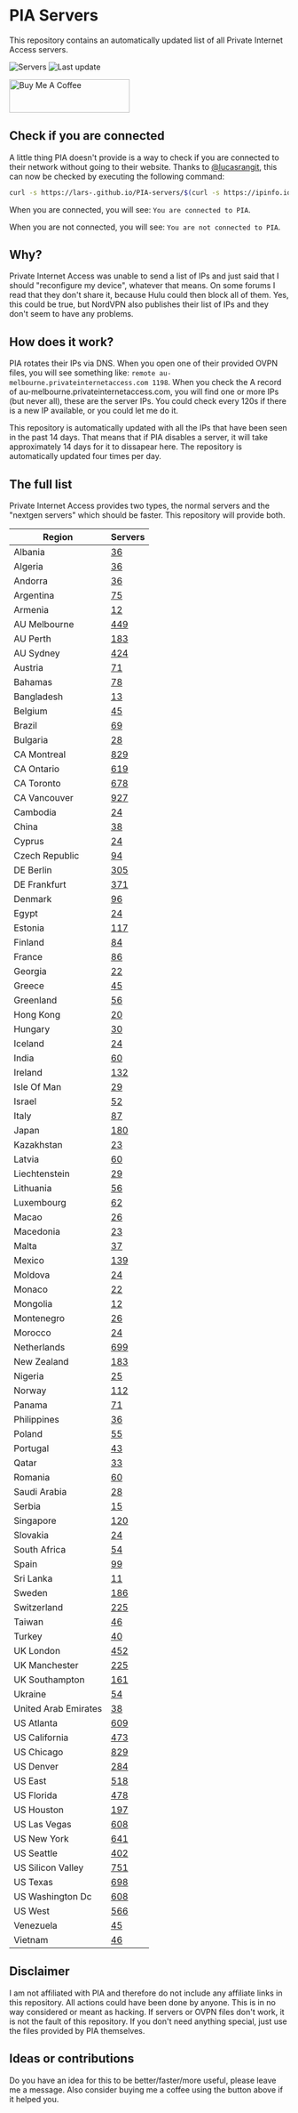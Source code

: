 # PIA Servers
This repository contains an automatically updated list of all Private Internet Access servers.

![Servers](https://img.shields.io/badge/servers-18019-brightgreen) ![Last update](https://img.shields.io/badge/last%20update-2023--06--11%2017%3A00%20CET-brightgreen)

<a href="https://www.buymeacoffee.com/Lars-" target="_blank"><img src="https://cdn.buymeacoffee.com/buttons/v2/default-orange.png" alt="Buy Me A Coffee" height="60" style="height: 60px !important;width: 217px !important;" ></a>

## Check if you are connected
A little thing PIA doesn't provide is a way to check if you are connected to their network without going to their website.
Thanks to [@lucasrangit](https://github.com/lucasrangit), this can now be checked by executing the following command:
```bash
curl -s https://lars-.github.io/PIA-servers/$(curl -s https://ipinfo.io/ip)
```

When you are connected, you will see: `You are connected to PIA`.

When you are not connected, you will see: `You are not connected to PIA`.

## Why?
Private Internet Access was unable to send a list of IPs and just said that I should "reconfigure my device", whatever that means.
On some forums I read that they don't share it, because Hulu could then block all of them. Yes, this could be true, but NordVPN also publishes their list of IPs and they don't seem to have any problems.

## How does it work?
PIA rotates their IPs via DNS. When you open one of their provided OVPN files, you will see something like:
`remote au-melbourne.privateinternetaccess.com 1198`. When you check the A record of au-melbourne.privateinternetaccess.com, you will find one or more IPs (but never all), these are the server IPs.
You could check every 120s if there is a new IP available, or you could let me do it.

This repository is automatically updated with all the IPs that have been seen in the past 14 days. That means that if PIA disables a server, it will take approximately 14 days for it to dissapear here.
The repository is automatically updated four times per day.

## The full list
Private Internet Access provides two types, the normal servers and the "nextgen servers" which should be faster. This repository will provide both.

Region | Servers
------ |--------
Albania | [36](https://github.com/Lars-/PIA-servers/tree/master/regions/Albania)
Algeria | [36](https://github.com/Lars-/PIA-servers/tree/master/regions/Algeria)
Andorra | [36](https://github.com/Lars-/PIA-servers/tree/master/regions/Andorra)
Argentina | [75](https://github.com/Lars-/PIA-servers/tree/master/regions/Argentina)
Armenia | [12](https://github.com/Lars-/PIA-servers/tree/master/regions/Armenia)
AU Melbourne | [449](https://github.com/Lars-/PIA-servers/tree/master/regions/AU%20Melbourne)
AU Perth | [183](https://github.com/Lars-/PIA-servers/tree/master/regions/AU%20Perth)
AU Sydney | [424](https://github.com/Lars-/PIA-servers/tree/master/regions/AU%20Sydney)
Austria | [71](https://github.com/Lars-/PIA-servers/tree/master/regions/Austria)
Bahamas | [78](https://github.com/Lars-/PIA-servers/tree/master/regions/Bahamas)
Bangladesh | [13](https://github.com/Lars-/PIA-servers/tree/master/regions/Bangladesh)
Belgium | [45](https://github.com/Lars-/PIA-servers/tree/master/regions/Belgium)
Brazil | [69](https://github.com/Lars-/PIA-servers/tree/master/regions/Brazil)
Bulgaria | [28](https://github.com/Lars-/PIA-servers/tree/master/regions/Bulgaria)
CA Montreal | [829](https://github.com/Lars-/PIA-servers/tree/master/regions/CA%20Montreal)
CA Ontario | [619](https://github.com/Lars-/PIA-servers/tree/master/regions/CA%20Ontario)
CA Toronto | [678](https://github.com/Lars-/PIA-servers/tree/master/regions/CA%20Toronto)
CA Vancouver | [927](https://github.com/Lars-/PIA-servers/tree/master/regions/CA%20Vancouver)
Cambodia | [24](https://github.com/Lars-/PIA-servers/tree/master/regions/Cambodia)
China | [38](https://github.com/Lars-/PIA-servers/tree/master/regions/China)
Cyprus | [24](https://github.com/Lars-/PIA-servers/tree/master/regions/Cyprus)
Czech Republic | [94](https://github.com/Lars-/PIA-servers/tree/master/regions/Czech%20Republic)
DE Berlin | [305](https://github.com/Lars-/PIA-servers/tree/master/regions/DE%20Berlin)
DE Frankfurt | [371](https://github.com/Lars-/PIA-servers/tree/master/regions/DE%20Frankfurt)
Denmark | [96](https://github.com/Lars-/PIA-servers/tree/master/regions/Denmark)
Egypt | [24](https://github.com/Lars-/PIA-servers/tree/master/regions/Egypt)
Estonia | [117](https://github.com/Lars-/PIA-servers/tree/master/regions/Estonia)
Finland | [84](https://github.com/Lars-/PIA-servers/tree/master/regions/Finland)
France | [86](https://github.com/Lars-/PIA-servers/tree/master/regions/France)
Georgia | [22](https://github.com/Lars-/PIA-servers/tree/master/regions/Georgia)
Greece | [45](https://github.com/Lars-/PIA-servers/tree/master/regions/Greece)
Greenland | [56](https://github.com/Lars-/PIA-servers/tree/master/regions/Greenland)
Hong Kong | [20](https://github.com/Lars-/PIA-servers/tree/master/regions/Hong%20Kong)
Hungary | [30](https://github.com/Lars-/PIA-servers/tree/master/regions/Hungary)
Iceland | [24](https://github.com/Lars-/PIA-servers/tree/master/regions/Iceland)
India | [60](https://github.com/Lars-/PIA-servers/tree/master/regions/India)
Ireland | [132](https://github.com/Lars-/PIA-servers/tree/master/regions/Ireland)
Isle Of Man | [29](https://github.com/Lars-/PIA-servers/tree/master/regions/Isle%20Of%20Man)
Israel | [52](https://github.com/Lars-/PIA-servers/tree/master/regions/Israel)
Italy | [87](https://github.com/Lars-/PIA-servers/tree/master/regions/Italy)
Japan | [180](https://github.com/Lars-/PIA-servers/tree/master/regions/Japan)
Kazakhstan | [23](https://github.com/Lars-/PIA-servers/tree/master/regions/Kazakhstan)
Latvia | [60](https://github.com/Lars-/PIA-servers/tree/master/regions/Latvia)
Liechtenstein | [29](https://github.com/Lars-/PIA-servers/tree/master/regions/Liechtenstein)
Lithuania | [56](https://github.com/Lars-/PIA-servers/tree/master/regions/Lithuania)
Luxembourg | [62](https://github.com/Lars-/PIA-servers/tree/master/regions/Luxembourg)
Macao | [26](https://github.com/Lars-/PIA-servers/tree/master/regions/Macao)
Macedonia | [23](https://github.com/Lars-/PIA-servers/tree/master/regions/Macedonia)
Malta | [37](https://github.com/Lars-/PIA-servers/tree/master/regions/Malta)
Mexico | [139](https://github.com/Lars-/PIA-servers/tree/master/regions/Mexico)
Moldova | [24](https://github.com/Lars-/PIA-servers/tree/master/regions/Moldova)
Monaco | [22](https://github.com/Lars-/PIA-servers/tree/master/regions/Monaco)
Mongolia | [12](https://github.com/Lars-/PIA-servers/tree/master/regions/Mongolia)
Montenegro | [26](https://github.com/Lars-/PIA-servers/tree/master/regions/Montenegro)
Morocco | [24](https://github.com/Lars-/PIA-servers/tree/master/regions/Morocco)
Netherlands | [699](https://github.com/Lars-/PIA-servers/tree/master/regions/Netherlands)
New Zealand | [183](https://github.com/Lars-/PIA-servers/tree/master/regions/New%20Zealand)
Nigeria | [25](https://github.com/Lars-/PIA-servers/tree/master/regions/Nigeria)
Norway | [112](https://github.com/Lars-/PIA-servers/tree/master/regions/Norway)
Panama | [71](https://github.com/Lars-/PIA-servers/tree/master/regions/Panama)
Philippines | [36](https://github.com/Lars-/PIA-servers/tree/master/regions/Philippines)
Poland | [55](https://github.com/Lars-/PIA-servers/tree/master/regions/Poland)
Portugal | [43](https://github.com/Lars-/PIA-servers/tree/master/regions/Portugal)
Qatar | [33](https://github.com/Lars-/PIA-servers/tree/master/regions/Qatar)
Romania | [60](https://github.com/Lars-/PIA-servers/tree/master/regions/Romania)
Saudi Arabia | [28](https://github.com/Lars-/PIA-servers/tree/master/regions/Saudi%20Arabia)
Serbia | [15](https://github.com/Lars-/PIA-servers/tree/master/regions/Serbia)
Singapore | [120](https://github.com/Lars-/PIA-servers/tree/master/regions/Singapore)
Slovakia | [24](https://github.com/Lars-/PIA-servers/tree/master/regions/Slovakia)
South Africa | [54](https://github.com/Lars-/PIA-servers/tree/master/regions/South%20Africa)
Spain | [99](https://github.com/Lars-/PIA-servers/tree/master/regions/Spain)
Sri Lanka | [11](https://github.com/Lars-/PIA-servers/tree/master/regions/Sri%20Lanka)
Sweden | [186](https://github.com/Lars-/PIA-servers/tree/master/regions/Sweden)
Switzerland | [225](https://github.com/Lars-/PIA-servers/tree/master/regions/Switzerland)
Taiwan | [46](https://github.com/Lars-/PIA-servers/tree/master/regions/Taiwan)
Turkey | [40](https://github.com/Lars-/PIA-servers/tree/master/regions/Turkey)
UK London | [452](https://github.com/Lars-/PIA-servers/tree/master/regions/UK%20London)
UK Manchester | [225](https://github.com/Lars-/PIA-servers/tree/master/regions/UK%20Manchester)
UK Southampton | [161](https://github.com/Lars-/PIA-servers/tree/master/regions/UK%20Southampton)
Ukraine | [54](https://github.com/Lars-/PIA-servers/tree/master/regions/Ukraine)
United Arab Emirates | [38](https://github.com/Lars-/PIA-servers/tree/master/regions/United%20Arab%20Emirates)
US Atlanta | [609](https://github.com/Lars-/PIA-servers/tree/master/regions/US%20Atlanta)
US California | [473](https://github.com/Lars-/PIA-servers/tree/master/regions/US%20California)
US Chicago | [829](https://github.com/Lars-/PIA-servers/tree/master/regions/US%20Chicago)
US Denver | [284](https://github.com/Lars-/PIA-servers/tree/master/regions/US%20Denver)
US East | [518](https://github.com/Lars-/PIA-servers/tree/master/regions/US%20East)
US Florida | [478](https://github.com/Lars-/PIA-servers/tree/master/regions/US%20Florida)
US Houston | [197](https://github.com/Lars-/PIA-servers/tree/master/regions/US%20Houston)
US Las Vegas | [608](https://github.com/Lars-/PIA-servers/tree/master/regions/US%20Las%20Vegas)
US New York | [641](https://github.com/Lars-/PIA-servers/tree/master/regions/US%20New%20York)
US Seattle | [402](https://github.com/Lars-/PIA-servers/tree/master/regions/US%20Seattle)
US Silicon Valley | [751](https://github.com/Lars-/PIA-servers/tree/master/regions/US%20Silicon%20Valley)
US Texas | [698](https://github.com/Lars-/PIA-servers/tree/master/regions/US%20Texas)
US Washington Dc | [608](https://github.com/Lars-/PIA-servers/tree/master/regions/US%20Washington%20Dc)
US West | [566](https://github.com/Lars-/PIA-servers/tree/master/regions/US%20West)
Venezuela | [45](https://github.com/Lars-/PIA-servers/tree/master/regions/Venezuela)
Vietnam | [46](https://github.com/Lars-/PIA-servers/tree/master/regions/Vietnam)


## Disclaimer
I am not affiliated with PIA and therefore do not include any affiliate links in this repository.
All actions could have been done by anyone. This is in no way considered or meant as hacking.
If servers or OVPN files don't work, it is not the fault of this repository. If you don't need anything special, just use the files provided by PIA themselves.

## Ideas or contributions
Do you have an idea for this to be better/faster/more useful, please leave me a message. Also consider buying me a coffee using the button above if it helped you.
